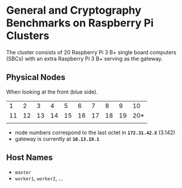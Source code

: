 # General and Cryptography Benchmarks on Raspberry Pi Clusters

The cluster consists of 20 Raspberry Pi 3 B+ single board computers (SBCs) with an extra Raspberry Pi 3 B+ serving as the gateway.

## Physical Nodes

When looking at the front (blue side).

|    |    |    |    |    |    |    |    |    |     |
|  - |  - |  - |  - |  - |  - |  - |  - |  - |  -  |
|  1 |  2 |  3 |  4 |  5 |  6 |  7 |  8 |  9 | 10  |
| 11 | 12 | 13 | 14 | 15 | 16 | 17 | 18 | 19 | 20* |
|    |    |    |    |    |    |    |    |    |     |

- node numbers correspond to the last octet in **`172.31.42.X`** (3.142)
- gateway is currently at **`10.13.19.1`**

## Host Names

- `master`
- `worker1`, `worker2`, ...

